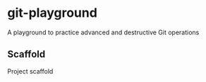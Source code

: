 # git-playground

A playground to practice advanced and destructive Git operations

## Scaffold

Project scaffold
